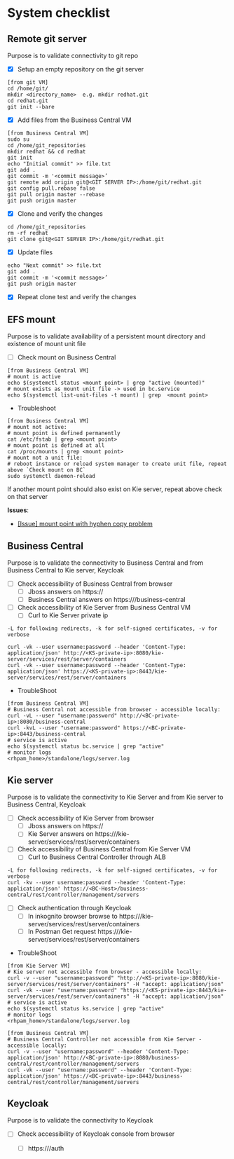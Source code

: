 # System checklist

## Remote git server
Purpose is to validate connectivity to git repo
- [x]  Setup an empty repository on the git server
```shell
[from git VM]
cd /home/git/
mkdir <directory_name>  e.g. mkdir redhat.git
cd redhat.git
git init --bare
```
- [x] Add files from the Business Central VM
```shell
[from Business Central VM]
sudo su
cd /home/git_repositories
mkdir redhat && cd redhat
git init
echo "Initial commit" >> file.txt
git add .
git commit -m '<commit message>’
git remote add origin git@<GIT SERVER IP>:/home/git/redhat.git
git config pull.rebase false
git pull origin master --rebase
git push origin master
```
- [x] Clone and verify the changes
```shell
cd /home/git_repositories
rm -rf redhat
git clone git@<GIT SERVER IP>:/home/git/redhat.git
```
- [x] Update files
```shell
echo "Next commit" >> file.txt
git add .
git commit -m '<commit message>’
git push origin master
```
- [x] Repeat clone test and verify the changes

## EFS mount
Purpose is to validate availability of a persistent mount directory and existence of mount unit file
- [ ] Check mount on Business Central
```shell
[from Business Central VM]
# mount is active
echo $(systemctl status <mount point> | grep "active (mounted)"
# mount exists as mount unit file -> used in bc.service
echo $(systemctl list-unit-files -t mount) | grep  <mount point>
```
- Troubleshoot
```shell
[from Business Central VM]
# mount not active:
# mount point is defined permanently
cat /etc/fstab | grep <mount point>
# mount point is defined at all
cat /proc/mounts | grep <mount point>
# mount not a unit file:
# reboot instance or reload system manager to create unit file, repeat above `Check mount on BC`
sudo systemctl daemon-reload
```
If another mount point should also exist on Kie server, repeat above check on that server

**Issues**:
* [[Issue] mount point with hyphen copy problem](https://issues.redhat.com/browse/APPENG-223)


## Business Central
Purpose is to validate the connectivity to Business Central and from Business Central to Kie server, Keycloak 
- [ ] Check accessibility of Business Central from browser
  - [ ] Jboss answers on https://<BC-Host>
  - [ ] Business Central answers on https://<BC-Host>/business-central
- [ ] Check accessibility of Kie Server from Business Central VM
  - [ ] Curl to Kie Server private ip
```shell
-L for following redirects, -k for self-signed certificates, -v for verbose

curl -vk --user username:password --header 'Content-Type: application/json' http://<KS-private-ip>:8080/kie-server/services/rest/server/containers
curl -vk --user username:password --header 'Content-Type: application/json' https://<KS-private-ip>:8443/kie-server/services/rest/server/containers
```

- TroubleShoot
```shell
[from Business Central VM]
# Business Central not accessible from browser - accessible locally:
curl -vL --user "username:password" http://<BC-private-ip>:8080/business-central
curl -kvL --user "username:password" https://<BC-private-ip>:8443/business-central
# service is active
echo $(systemctl status bc.service | grep "active"
# monitor logs
<rhpam_home>/standalone/logs/server.log
```

## Kie server
Purpose is to validate the connectivity to Kie Server and from Kie server to Business Central, Keycloak
- [ ] Check accessibility of Kie Server from browser
  - [ ] Jboss answers on https://<KS-Host>
  - [ ] Kie Server answers on https://<KS-Host>/kie-server/services/rest/server/containers
- [ ] Check accessibility of Business Central from Kie Server VM
  - [ ] Curl to Business Central Controller through ALB
```shell
-L for following redirects, -k for self-signed certificates, -v for verbose
curl -kv --user username:password --header 'Content-Type: application/json' https://<BC-Host>/business-central/rest/controller/management/servers
```
- [ ] Check authentication through Keycloak
  - [ ] In inkognito browser browse to https://<KS-Host>/kie-server/services/rest/server/containers
  - [ ] In Postman Get request https://<KS-Host>/kie-server/services/rest/server/containers

- TroubleShoot
```shell
[from Kie Server VM]
# Kie server not accessible from browser - accessible locally:
curl -v --user "username:password" "http://<KS-private-ip>:8080/kie-server/services/rest/server/containers" -H "accept: application/json"
curl -vk --user "username:password" "https://<KS-private-ip>:8443/kie-server/services/rest/server/containers" -H "accept: application/json"
# service is active
echo $(systemctl status ks.service | grep "active"
# monitor logs
<rhpam_home>/standalone/logs/server.log

[from Business Central VM]
# Business Central Controller not accessible from Kie Server - accessible locally:
curl -v --user "username:password" --header 'Content-Type: application/json' http://<BC-private-ip>:8080/business-central/rest/controller/management/servers
curl -vk --user "username:password" --header 'Content-Type: application/json' https://<BC-private-ip>:8443/business-central/rest/controller/management/servers
```

## Keycloak
Purpose is to validate the connectivity to Keycloak
- [ ] Check accessibility of Keycloak console from browser
  - [ ] https://<Keycloak-Host>/auth

 
